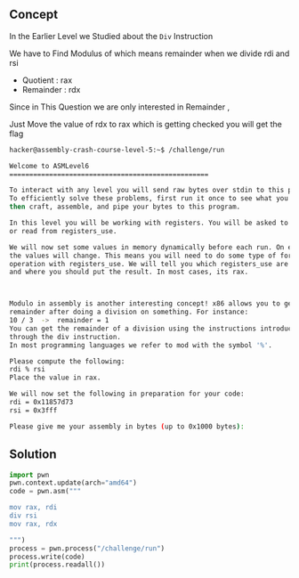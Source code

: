 ## Concept 
In the Earlier Level we Studied about the `Div` Instruction 

We have to Find Modulus of which means remainder when we divide rdi and rsi

- Quotient : rax
- Remainder : rdx 

Since in This Question we are only interested in Remainder , 

Just Move the value of rdx to rax which is getting checked you will get the flag




```sh
hacker@assembly-crash-course-level-5:~$ /challenge/run

Welcome to ASMLevel6
==================================================

To interact with any level you will send raw bytes over stdin to this program.
To efficiently solve these problems, first run it once to see what you need
then craft, assemble, and pipe your bytes to this program.

In this level you will be working with registers. You will be asked to modify
or read from registers_use.

We will now set some values in memory dynamically before each run. On each run
the values will change. This means you will need to do some type of formulaic
operation with registers_use. We will tell you which registers_use are set beforehand
and where you should put the result. In most cases, its rax.



Modulo in assembly is another interesting concept! x86 allows you to get the
remainder after doing a division on something. For instance:
10 / 3  ->  remainder = 1
You can get the remainder of a division using the instructions introduced earlier
through the div instruction.
In most programming languages we refer to mod with the symbol '%'.

Please compute the following:
rdi % rsi
Place the value in rax.

We will now set the following in preparation for your code:
rdi = 0x11857d73
rsi = 0x3fff

Please give me your assembly in bytes (up to 0x1000 bytes):
```


## Solution

```python
import pwn
pwn.context.update(arch="amd64")
code = pwn.asm("""

mov rax, rdi
div rsi
mov rax, rdx

""")
process = pwn.process("/challenge/run")
process.write(code)
print(process.readall())
```
